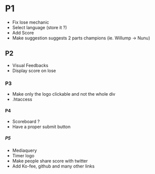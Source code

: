 # P1
- Fix lose mechanic
- Select language (store it ?)
- Add Score
- Make suggestion suggests 2 parts champions (ie. Willump -> Nunu)

## P2
- Visual Feedbacks
- Display score on lose

### P3
- Make only the logo clickable and not the whole div
- .htaccess

#### P4
- Scoreboard ?
- Have a proper submit button

##### P5
- Mediaquery
- Timer logo
- Make people share score with twitter
- Add Ko-fee, github and many other links
